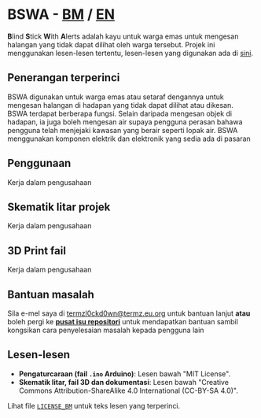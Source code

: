 # BSWA - <ins>BM</ins> / [EN](https://github.com/TERMZL0ckd0wn/BSWA/blob/main/en.md)
**B**lind **S**tick **W**ith **A**lerts adalah kayu untuk warga emas untuk mengesan halangan yang tidak dapat dilihat oleh warga tersebut. Projek ini menggunakan lesen-lesen tertentu, lesen-lesen yang digunakan ada di [sini](#lesen-lesen).

## Penerangan terperinci

BSWA digunakan untuk warga emas atau setaraf dengannya untuk mengesan halangan di hadapan yang tidak dapat dilihat atau dikesan. BSWA terdapat berberapa fungsi. Selain daripada mengesan objek di hadapan, ia juga boleh mengesan air supaya pengguna perasan bahawa pengguna telah menjejaki kawasan yang berair seperti lopak air. BSWA menggunakan komponen elektrik dan elektronik yang sedia ada di pasaran

## Penggunaan

Kerja dalam pengusahaan

## Skematik litar projek

Kerja dalam pengusahaan

## 3D Print fail

Kerja dalam pengusahaan

## Bantuan masalah
Sila e-mel saya di termzl0ckd0wn@termz.eu.org untuk bantuan lanjut **atau** boleh pergi ke [**pusat isu repositori**](https://github.com/TERMZL0ckd0wn/BSWA/issues) untuk mendapatkan bantuan sambil kongsikan cara penyelesaian masalah kepada pengguna lain

## Lesen-lesen

- **Pengaturcaraan (fail `.ino` Arduino)**: Lesen bawah "MIT License".
- **Skematik litar, fail 3D dan dokumentasi**: Lesen bawah "Creative Commons Attribution-ShareAlike 4.0 International (CC-BY-SA 4.0)".

Lihat file [`LICENSE_BM`](https://github.com/TERMZL0ckd0wn/BSWA/blob/main/LICENSE_BM) untuk teks lesen yang terperinci.

